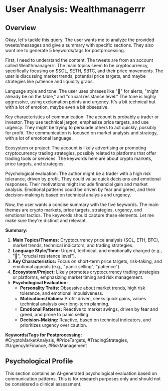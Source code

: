 # User Analysis: Wealthmanagerrr

## Overview

<think>
Okay, let's tackle this query. The user wants me to analyze the provided tweets/messages and give a summary with specific sections. They also want me to generate 5 keywords/tags for postprocessing. 

First, I need to understand the content. The tweets are from an account called Wealthmanagerrr. The main topics seem to be cryptocurrency, specifically focusing on $SOL, $ETH, $BTC, and their price movements. The user is discussing market trends, potential price targets, and maybe strategies like patience and liquidity grabs.

Language style and tone: The user uses phrases like "🚨" for alerts, "might already be on the table," and "crucial resistance level." The tone is highly aggressive, using exclamation points and urgency. It's a bit technical but with a lot of emotion, maybe even a bit obsessive.

Key characteristics of communication: The account is probably a trader or investor. They use technical jargon, emphasize price targets, and use urgency. They might be trying to persuade others to act quickly, possibly for profit. The communication is focused on market analysis and strategy, with a lot of emotional language.

Ecosystem or project: The account is likely advertising or promoting cryptocurrency trading strategies, possibly related to platforms that offer trading tools or services. The keywords here are about crypto markets, price targets, and strategies.

Psychological evaluation: The author might be a trader with a high risk tolerance, driven by profit. They could value quick decisions and emotional responses. Their motivations might include financial gain and market analysis. Emotional patterns could be driven by fear and greed, and their decision-making is based on technical analysis and urgency.

Now, the user wants a concise summary with the five keywords. The main themes are crypto markets, price targets, strategies, urgency, and emotional tactics. The keywords should capture these elements. Let me make sure they're distinct and relevant.
</think>

**Summary:**  
1. **Main Topics/Themes:** Cryptocurrency price analysis (SOL, ETH, BTC), market trends, technical indicators, and trading strategies.  
2. **Language Style/Tone:** Urgent, technical, and emotionally charged (e.g., "🚨", "crucial resistance level").  
3. **Key Characteristics:** Focus on short-term price targets, risk-taking, and emotional appeals (e.g., "panic selling", "patience").  
4. **Ecosystem/Project:** Likely promotes cryptocurrency trading strategies or platforms, emphasizing market timing and risk management.  
5. **Psychological Evaluation:**  
   - **Personality Traits:** Obsessive about market trends, high risk tolerance, and emotional impulsiveness.  
   - **Motivations/Values:** Profit-driven, seeks quick gains, values technical analysis over long-term planning.  
   - **Emotional Patterns:** Reactive to market swings, driven by fear and greed, and prone to panic selling.  
   - **Decision-Making:** Reactive, based on technical indicators, and prioritizes urgency over caution.  

**Keywords/Tags for Postprocessing:**  
#CryptoMarketAnalysis, #PriceTargets, #TradingStrategies, #UrgencyInFinance, #RiskManagement

## Psychological Profile

This section contains an AI-generated psychological evaluation based on communication patterns. This is for research purposes only and should not be considered a clinical assessment.